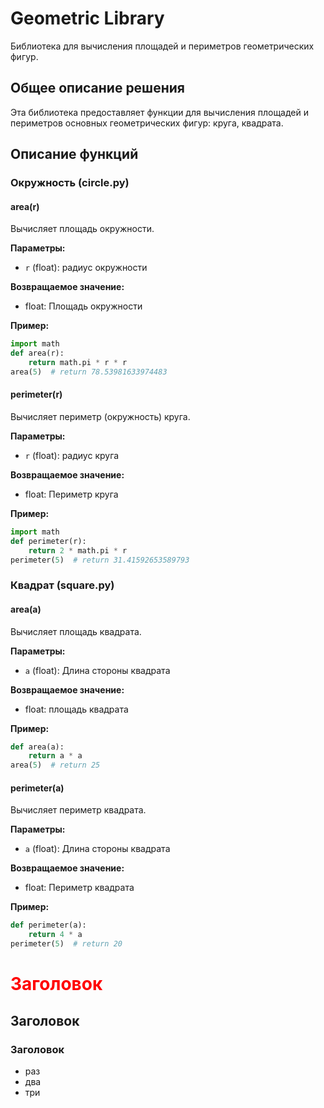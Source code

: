 # Geometric Library
Библиотека для вычисления площадей и периметров геометрических фигур.

## Общее описание решения
Эта библиотека предоставляет функции для вычисления площадей и периметров основных геометрических фигур: круга, квадрата.

## Описание функций

### Окружность (circle.py)

#### area(r)
Вычисляет площадь окружности.

**Параметры:**
- `r` (float): радиус окружности

**Возвращаемое значение:**
- float: Площадь окружности

**Пример:**
```python
import math
def area(r):
    return math.pi * r * r
area(5)  # return 78.53981633974483
```

#### perimeter(r)
Вычисляет периметр (окружность) круга.

**Параметры:**
- `r` (float): радиус круга

**Возвращаемое значение:**
- float: Периметр круга

**Пример:**
```python
import math
def perimeter(r):
    return 2 * math.pi * r
perimeter(5)  # return 31.41592653589793
```

### Квадрат (square.py)

#### area(a)
Вычисляет площадь квадрата.

**Параметры:**
- `a` (float): Длина стороны квадрата

**Возвращаемое значение:**
- float: площадь квадрата

**Пример:**
```python
def area(a):
    return a * a
area(5)  # return 25
```

#### perimeter(a)
Вычисляет периметр квадрата.

**Параметры:**
- `a` (float): Длина стороны квадрата

**Возвращаемое значение:**
- float: Периметр квадрата

**Пример:**
```python
def perimeter(a):
    return 4 * a
perimeter(5)  # return 20
```

# <span style="color:rgb(256,0,0);"> Заголовок </span>
## Заголовок  
### Заголовок
- раз
- два
- три